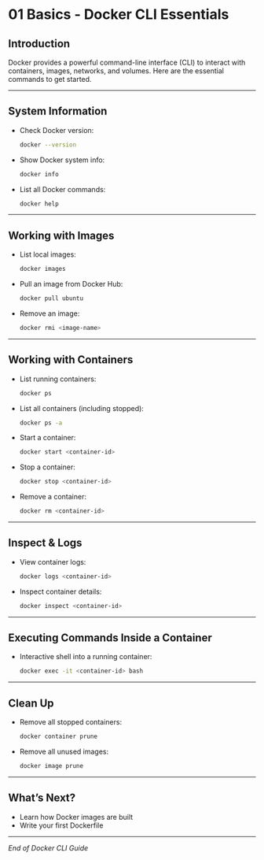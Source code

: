 # 01 Basics - Docker CLI Essentials

## Introduction

Docker provides a powerful command-line interface (CLI) to interact with containers, images, networks, and volumes. Here are the essential commands to get started.

---

## System Information

- Check Docker version:
  ```bash
  docker --version
  ```

- Show Docker system info:
  ```bash
  docker info
  ```

- List all Docker commands:
  ```bash
  docker help
  ```

---

## Working with Images

- List local images:
  ```bash
  docker images
  ```

- Pull an image from Docker Hub:
  ```bash
  docker pull ubuntu
  ```

- Remove an image:
  ```bash
  docker rmi <image-name>
  ```

---

## Working with Containers

- List running containers:
  ```bash
  docker ps
  ```

- List all containers (including stopped):
  ```bash
  docker ps -a
  ```

- Start a container:
  ```bash
  docker start <container-id>
  ```

- Stop a container:
  ```bash
  docker stop <container-id>
  ```

- Remove a container:
  ```bash
  docker rm <container-id>
  ```

---

## Inspect & Logs

- View container logs:
  ```bash
  docker logs <container-id>
  ```

- Inspect container details:
  ```bash
  docker inspect <container-id>
  ```

---

## Executing Commands Inside a Container

- Interactive shell into a running container:
  ```bash
  docker exec -it <container-id> bash
  ```

---

## Clean Up

- Remove all stopped containers:
  ```bash
  docker container prune
  ```

- Remove all unused images:
  ```bash
  docker image prune
  ```

---

## What’s Next?

- Learn how Docker images are built  
- Write your first Dockerfile

---

*End of Docker CLI Guide*